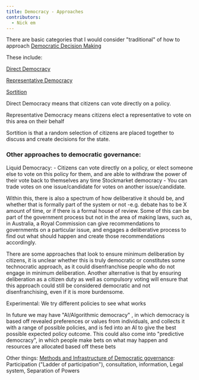 ```yaml
---
title: Democracy - Approaches
contributors:
  - Nick em
---
```


There are basic categories that I would consider "traditional" of how to
approach [Democratic Decision Making](What_is_Democracy "wikilink")

These include:

[Direct Democracy](Direct_Democracy "wikilink")

[Representative Democracy](Representative_Democracy "wikilink")

[Sortition](Sortition "wikilink")

Direct Democracy means that citizens can vote directly on a policy.

Representative Democracy means citizens elect a representative to vote
on this area on their behalf

Sortition is that a random selection of citizens are placed together to
discuss and create decisions for the state.

### Other approaches to democratic governance:

Liquid Democracy: - Citizens can vote directly on a policy, or elect
someone else to vote on this policy for them, and are able to withdraw
the power of their vote back to themselves any time Stockmarket
democracy - You can trade votes on one issue/candidate for votes on
another issue/candidate.

Within this, there is also a spectrum of how deliberative it should be,
and whether that is formally part of the system or not -e.g. debate has
to be X amount of time, or if there is a formal house of review. Some of
this can be part of the government process but not in the area of making
laws, such as, in Australia, a Royal Commission can give recommendations
to governments on a particular issue, and engages a deliberative process
to find out what should happen and create those recommendations
accordingly.

There are some approaches that look to ensure minimum deliberation by
citizens, it is unclear whether this is truly democratic or constitutes
some technocratic approach, as it could disenfranchise people who do not
engage in minimum deliberation. Another alternative is that by ensuring
deliberation as a citizen duty as well as compulsory voting will ensure
that this approach could still be considered democratic and not
disenfranchising, even if it is more burdensome.

Experimental: We try different policies to see what works

In future we may have "AI/Algorithmic democracy" , in which democracy is
based off revealed preferences or values from individuals, and collects
it with a range of possible policies, and is fed into an AI to give the
best possible expected policy outcome. This could also come into
"predictive democracy", in which people make bets on what may happen and
resources are allocated based off these bets

Other things: [Methods and Infrastructure of Democratic
governance](Methods_and_Infrastructure_of_Democratic_governance "wikilink"):
Participation ("Ladder of participation"), consultation, information,
Legal system, Separation of Powers
